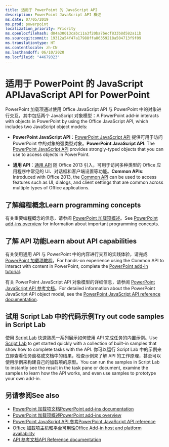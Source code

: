 ```yaml
---
title: 适用于 PowerPoint 的 JavaScript API
description: PowerPoint JavaScript API 概述
ms.date: 07/05/2019
ms.prod: powerpoint
localization_priority: Priority
ms.openlocfilehash: d04a30013cabc11a3f20ba7becf833b8d582a11b
ms.sourcegitcommit: 19312a54f47a17988ffa86359218a504713f9f09
ms.translationtype: HT
ms.contentlocale: zh-CN
ms.lasthandoff: 06/10/2020
ms.locfileid: "44679323"
---
```

# <a name="javascript-api-for-powerpoint"></a><span data-ttu-id="84be5-103">适用于 PowerPoint 的 JavaScript API</span><span class="sxs-lookup"><span data-stu-id="84be5-103">JavaScript API for PowerPoint</span></span>

<span data-ttu-id="84be5-104">PowerPoint 加载项通过使用 Office JavaScript API 与 PowerPoint 中的对象进行交互，其中包括两个 JavaScript 对象模型：</span><span class="sxs-lookup"><span data-stu-id="84be5-104">A PowerPoint add-in interacts with objects in PowerPoint by using the Office JavaScript API, which includes two JavaScript object models:</span></span>

* <span data-ttu-id="84be5-105">**PowerPoint JavaScript API**：[PowerPoint JavaScript API](/javascript/api/powerpoint) 提供可用于访问 PowerPoint 中的对象的强类型对象。</span><span class="sxs-lookup"><span data-stu-id="84be5-105">**PowerPoint JavaScript API**: The [PowerPoint JavaScript API](/javascript/api/powerpoint) provides strongly-typed objects that you can use to access objects in PowerPoint.</span></span>

* <span data-ttu-id="84be5-106">**通用 API**：[通用 API](/javascript/api/office) 随 Office 2013 引入，可用于访问多种类型的 Office 应用程序中常见的 UI、对话框和客户端设置等功能。</span><span class="sxs-lookup"><span data-stu-id="84be5-106">**Common APIs**: Introduced with Office 2013, the [Common API](/javascript/api/office) can be used to access features such as UI, dialogs, and client settings that are common across multiple types of Office applications.</span></span>

## <a name="learn-programming-concepts"></a><span data-ttu-id="84be5-107">了解编程概念</span><span class="sxs-lookup"><span data-stu-id="84be5-107">Learn programming concepts</span></span>

<span data-ttu-id="84be5-108">有关重要编程概念的信息，请参阅 [PowerPoint 加载项概述](../../powerpoint/powerpoint-add-ins.md)。</span><span class="sxs-lookup"><span data-stu-id="84be5-108">See [PowerPoint add-ins overview](../../powerpoint/powerpoint-add-ins.md) for information about important programming concepts.</span></span>

## <a name="learn-about-api-capabilities"></a><span data-ttu-id="84be5-109">了解 API 功能</span><span class="sxs-lookup"><span data-stu-id="84be5-109">Learn about API capabilities</span></span>

<span data-ttu-id="84be5-110">有关使用通用 API 与 PowerPoint 中的内容进行交互的实践体验，请完成 [PowerPoint 加载项教程](../../tutorials/powerpoint-tutorial.md)。</span><span class="sxs-lookup"><span data-stu-id="84be5-110">For hands-on experience using the Common API to interact with content in PowerPoint, complete the [PowerPoint add-in tutorial](../../tutorials/powerpoint-tutorial.md).</span></span>

<span data-ttu-id="84be5-111">有关 PowerPoint JavaScript API 对象模型的详细信息，请参阅 [PowerPoint JavaScript API 参考文档](/javascript/api/powerpoint)。</span><span class="sxs-lookup"><span data-stu-id="84be5-111">For detailed information about the PowerPoint JavaScript API object model, see the [PowerPoint JavaScript API reference documentation](/javascript/api/powerpoint).</span></span>

## <a name="try-out-code-samples-in-script-lab"></a><span data-ttu-id="84be5-112">试用 Script Lab 中的代码示例</span><span class="sxs-lookup"><span data-stu-id="84be5-112">Try out code samples in Script Lab</span></span>

<span data-ttu-id="84be5-113">使用 [Script Lab](../../overview/explore-with-script-lab.md) 快速熟悉一系列展示如何使用 API 完成任务的内置示例。</span><span class="sxs-lookup"><span data-stu-id="84be5-113">Use [Script Lab](../../overview/explore-with-script-lab.md) to get started quickly with a collection of built-in samples that show how to complete tasks with the API.</span></span> <span data-ttu-id="84be5-114">你可以运行 Script Lab 中的示例来立即查看任务窗格或文档中的结果，检查示例来了解 API 的工作原理，甚至可以使用示例来构建自己的加载项的原型。</span><span class="sxs-lookup"><span data-stu-id="84be5-114">You can run the samples in Script Lab to instantly see the result in the task pane or document, examine the samples to learn how the API works, and even use samples to prototype your own add-in.</span></span>

## <a name="see-also"></a><span data-ttu-id="84be5-115">另请参阅</span><span class="sxs-lookup"><span data-stu-id="84be5-115">See also</span></span>

- [<span data-ttu-id="84be5-116">PowerPoint 加载项文档</span><span class="sxs-lookup"><span data-stu-id="84be5-116">PowerPoint add-ins documentation</span></span>](../../powerpoint/index.yml)
- [<span data-ttu-id="84be5-117">PowerPoint 加载项概述</span><span class="sxs-lookup"><span data-stu-id="84be5-117">PowerPoint add-ins overview</span></span>](../../powerpoint/powerpoint-add-ins.md)
- [<span data-ttu-id="84be5-118">PowerPoint JavaScript API 参考</span><span class="sxs-lookup"><span data-stu-id="84be5-118">PowerPoint JavaScript API reference</span></span>](/javascript/api/powerpoint)
- [<span data-ttu-id="84be5-119">Office 加载项主机和平台可用性</span><span class="sxs-lookup"><span data-stu-id="84be5-119">Office Add-in host and platform availability</span></span>](../../overview/office-add-in-availability.md)
- [<span data-ttu-id="84be5-120">API 参考文档</span><span class="sxs-lookup"><span data-stu-id="84be5-120">API Reference documentation</span></span>](../javascript-api-for-office.md)
